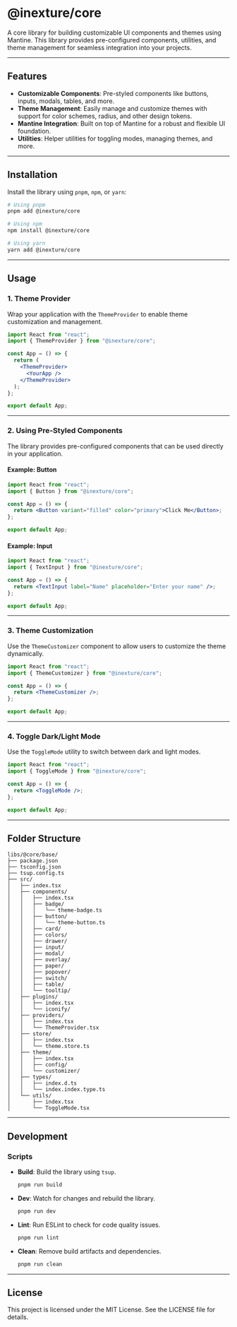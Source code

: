 # @inexture/core

A core library for building customizable UI components and themes using Mantine. This library provides pre-configured components, utilities, and theme management for seamless integration into your projects.

---

## Features

- **Customizable Components**: Pre-styled components like buttons, inputs, modals, tables, and more.
- **Theme Management**: Easily manage and customize themes with support for color schemes, radius, and other design tokens.
- **Mantine Integration**: Built on top of Mantine for a robust and flexible UI foundation.
- **Utilities**: Helper utilities for toggling modes, managing themes, and more.

---

## Installation

Install the library using `pnpm`, `npm`, or `yarn`:

```bash
# Using pnpm
pnpm add @inexture/core

# Using npm
npm install @inexture/core

# Using yarn
yarn add @inexture/core
```

---

## Usage

### 1. **Theme Provider**

Wrap your application with the `ThemeProvider` to enable theme customization and management.

```jsx
import React from "react";
import { ThemeProvider } from "@inexture/core";

const App = () => {
  return (
    <ThemeProvider>
      <YourApp />
    </ThemeProvider>
  );
};

export default App;
```

---

### 2. **Using Pre-Styled Components**

The library provides pre-configured components that can be used directly in your application.

#### Example: Button

```jsx
import React from "react";
import { Button } from "@inexture/core";

const App = () => {
  return <Button variant="filled" color="primary">Click Me</Button>;
};

export default App;
```

#### Example: Input

```jsx
import React from "react";
import { TextInput } from "@inexture/core";

const App = () => {
  return <TextInput label="Name" placeholder="Enter your name" />;
};

export default App;
```

---

### 3. **Theme Customization**

Use the `ThemeCustomizer` component to allow users to customize the theme dynamically.

```jsx
import React from "react";
import { ThemeCustomizer } from "@inexture/core";

const App = () => {
  return <ThemeCustomizer />;
};

export default App;
```

---

### 4. **Toggle Dark/Light Mode**

Use the `ToggleMode` utility to switch between dark and light modes.

```jsx
import React from "react";
import { ToggleMode } from "@inexture/core";

const App = () => {
  return <ToggleMode />;
};

export default App;
```

---

## Folder Structure

```
libs/@core/base/
├── package.json
├── tsconfig.json
├── tsup.config.ts
├── src/
│   ├── index.tsx
│   ├── components/
│   │   ├── index.tsx
│   │   ├── badge/
│   │   │   └── theme-badge.ts
│   │   ├── button/
│   │   │   └── theme-button.ts
│   │   ├── card/
│   │   ├── colors/
│   │   ├── drawer/
│   │   ├── input/
│   │   ├── modal/
│   │   ├── overlay/
│   │   ├── paper/
│   │   ├── popover/
│   │   ├── switch/
│   │   ├── table/
│   │   └── tooltip/
│   ├── plugins/
│   │   ├── index.tsx
│   │   └── iconify/
│   ├── providers/
│   │   ├── index.tsx
│   │   └── ThemeProvider.tsx
│   ├── store/
│   │   ├── index.tsx
│   │   └── theme.store.ts
│   ├── theme/
│   │   ├── index.tsx
│   │   ├── config/
│   │   └── customizer/
│   ├── types/
│   │   ├── index.d.ts
│   │   └── index.index.type.ts
│   └── utils/
│       ├── index.tsx
│       └── ToggleMode.tsx
```

---

## Development

### Scripts

- **Build**: Build the library using `tsup`.
  ```bash
  pnpm run build
  ```
- **Dev**: Watch for changes and rebuild the library.
  ```bash
  pnpm run dev
  ```
- **Lint**: Run ESLint to check for code quality issues.
  ```bash
  pnpm run lint
  ```
- **Clean**: Remove build artifacts and dependencies.
  ```bash
  pnpm run clean
  ```

---

## License

This project is licensed under the MIT License. See the LICENSE file for details.